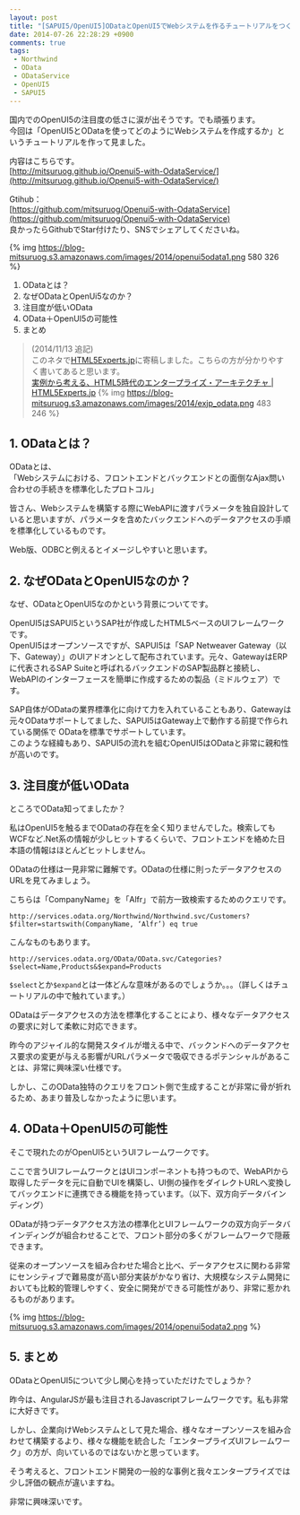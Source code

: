 ```yaml
---
layout: post
title: "[SAPUI5/OpenUI5]ODataとOpenUI5でWebシステムを作るチュートリアルをつくりました"
date: 2014-07-26 22:28:29 +0900
comments: true
tags: 
 - Northwind
 - OData
 - ODataService
 - OpenUI5
 - SAPUI5
---
```


国内でのOpenUI5の注目度の低さに涙が出そうです。でも頑張ります。  
今回は「OpenUI5とODataを使ってどのようにWebシステムを作成するか」というチュートリアルを作って見ました。

内容はこちらです。  
[http://mitsuruog.github.io/Openui5-with-OdataService/](http://mitsuruog.github.io/Openui5-with-OdataService/)

Gtihub：  
[https://github.com/mitsuruog/Openui5-with-OdataService](https://github.com/mitsuruog/Openui5-with-OdataService)  
良かったらGithubでStar付けたり、SNSでシェアしてくださいね。

<!-- more -->

{% img https://blog-mitsuruog.s3.amazonaws.com/images/2014/openui5odata1.png 580 326 %}

1.  ODataとは？
2.  なぜODataとOpenUi5なのか？
3.  注目度が低いOData
4.  OData＋OpenUI5の可能性
5.  まとめ

>(2014/11/13 追記)  
> このネタで[HTML5Experts.jp](http://html5experts.jp)に寄稿しました。こちらの方が分かりやすく書いてあると思います。  
>[実例から考える、HTML5時代のエンタープライズ・アーキテクチャ | HTML5Experts.jp](http://html5experts.jp/mitsuruog/9518/)
> {% img https://blog-mitsuruog.s3.amazonaws.com/images/2014/exjp_odata.png 483　246 %}

## 1. ODataとは？

ODataとは、  
「Webシステムにおける、フロントエンドとバックエンドとの面倒なAjax問い合わせの手続きを標準化したプロトコル」

皆さん、Webシステムを構築する際にWebAPIに渡すパラメータを独自設計していると思いますが、パラメータを含めたバックエンドへのデータアクセスの手順を標準化しているものです。

Web版、ODBCと例えるとイメージしやすいと思います。


## 2. なぜODataとOpenUI5なのか？

なぜ、ODataとOpenUI5なのかという背景についてです。

OpenUI5はSAPUI5というSAP社が作成したHTML5ベースのUIフレームワークです。  
OpenUI5はオープンソースですが、SAPUI5は「SAP Netweaver Gateway（以下、Gateway）」のUIアドオンとして配布されています。元々、GatewayはERPに代表されるSAP Suiteと呼ばれるバックエンドのSAP製品群と接続し、WebAPIのインターフェースを簡単に作成するための製品（ミドルウェア）です。

SAP自体がODataの業界標準化に向けて力を入れていることもあり、Gatewayは元々ODataサポートしてました、SAPUI5はGateway上で動作する前提で作られている関係で
ODataを標準でサポートしています。  
このような経緯もあり、SAPUI5の流れを組むOpenUI5はODataと非常に親和性が高いのです。

## 3. 注目度が低いOData



ところでOData知ってましたか？




私はOpenUI5を触るまでODataの存在を全く知りませんでした。検索してもWCFなど.Net系の情報が少しヒットするくらいで、フロントエンドを絡めた日本語の情報はほとんどヒットしません。



ODataの仕様は一見非常に難解です。ODataの仕様に則ったデータアクセスのURLを見てみましょう。


こちらは「CompanyName」を「Alfr」で前方一致検索するためのクエリです。


```
http://services.odata.org/Northwind/Northwind.svc/Customers?$filter=startswith(CompanyName, ‘Alfr’) eq true
```

こんなものもあります。

```
http://services.odata.org/OData/OData.svc/Categories?$select=Name,Products&$expand=Products
```

`$select`とか`$expand`とは一体どんな意味があるのでしょうか。。。（詳しくはチュートリアルの中で触れています。）


ODataはデータアクセスの方法を標準化することにより、様々なデータアクセスの要求に対して柔軟に対応できます。

昨今のアジャイル的な開発スタイルが増える中で、バックンドへのデータアクセス要求の変更が与える影響がURLパラメータで吸収できるポテンシャルがあることは、非常に興味深い仕様です。

しかし、このOData独特のクエリをフロント側で生成することが非常に骨が折れるため、あまり普及しなかったように思います。


## 4. OData＋OpenUI5の可能性


そこで現れたのがOpenUI5というUIフレームワークです。


ここで言うUIフレームワークとはUIコンポーネントも持つもので、WebAPIから取得したデータを元に自動でUIを構築し、UI側の操作をダイレクトURLへ変換してバックエンドに連携できる機能を持っています。（以下、双方向データバインディング）


ODataが持つデータアクセス方法の標準化とUIフレームワークの双方向データバインディングが組合わせることで、フロント部分の多くがフレームワークで隠蔽できます。


従来のオープンソースを組み合わせた場合と比べ、データアクセスに関わる非常にセンシティブで難易度が高い部分実装がかなり省け、大規模なシステム開発においても比較的管理しやすく、安全に開発ができる可能性があり、非常に惹かれるものがあります。


{% img https://blog-mitsuruog.s3.amazonaws.com/images/2014/openui5odata2.png %}


## 5. まとめ

ODataとOpenUI5について少し関心を持っていただけたでしょうか？

昨今は、AngularJSが最も注目されるJavascriptフレームワークです。私も非常に大好きです。

しかし、企業向けWebシステムとして見た場合、様々なオープンソースを組み合わせて構築するより、様々な機能を統合した「エンタープライズUIフレームワーク」の方が、向いているのではないかと思っています。

そう考えると、フロントエンド開発の一般的な事例と我々エンタープライズでは少し評価の観点が違いますね。

非常に興味深いです。
